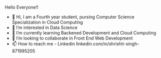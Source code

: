 Hello Everyone!!
- 👋 Hi, I am a Fourth year student, pursing Computer Science Specialization in Cloud Computing
- 👀 I’m interested in Data Science
- 🌱 I’m currently learning Backened Development and Cloud Computing
- 💞️ I’m looking to collaborate in Front End Web Development
- 📫 How to reach me - Linkedin
linkedin.com/in/shrishti-singh-871995205
